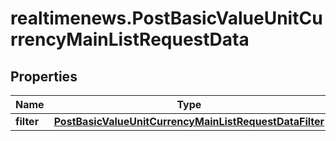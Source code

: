 # realtimenews.PostBasicValueUnitCurrencyMainListRequestData

## Properties

Name | Type | Description | Notes
------------ | ------------- | ------------- | -------------
**filter** | [**PostBasicValueUnitCurrencyMainListRequestDataFilter**](PostBasicValueUnitCurrencyMainListRequestDataFilter.md) |  | [optional] 


